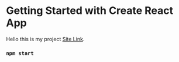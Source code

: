 # Getting Started with Create React App

Hello this is my project [Site Link](https://reactexerecise4th.netlify.app).


### `npm start`


